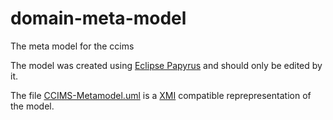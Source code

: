# domain-meta-model

The meta model for the ccims

The model was created using [Eclipse Papyrus](https://www.eclipse.org/papyrus/) 
and should only be edited by it.

The file [CCIMS-Metamodel.uml](uml/CCIMS-Metamodel.uml) is a [XMI](https://en.wikipedia.org/wiki/XML_Metadata_Interchange) compatible reprepresentation of the model.
